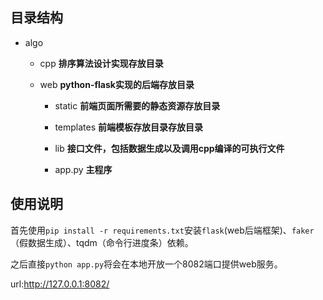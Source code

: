 
## 目录结构
- algo
  - cpp   **排序算法设计实现存放目录**

  - web **python-flask实现的后端存放目录**

    - static  **前端页面所需要的静态资源存放目录**
    - templates **前端模板存放目录存放目录**
    - lib **接口文件，包括数据生成以及调用cpp编译的可执行文件**

    - app.py **主程序**
## 使用说明

首先使用`pip install -r requirements.txt`安装`flask`(web后端框架)、`faker`（假数据生成）、tqdm（命令行进度条）依赖。

之后直接`python app.py`将会在本地开放一个8082端口提供web服务。

url:http://127.0.0.1:8082/

